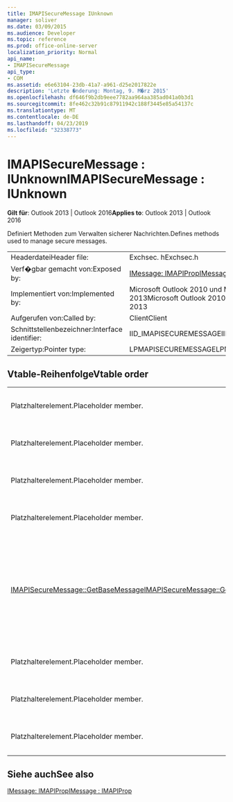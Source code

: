 ```yaml
---
title: IMAPISecureMessage IUnknown
manager: soliver
ms.date: 03/09/2015
ms.audience: Developer
ms.topic: reference
ms.prod: office-online-server
localization_priority: Normal
api_name:
- IMAPISecureMessage
api_type:
- COM
ms.assetid: e6e63104-23db-41a7-a961-d25e2017822e
description: 'Letzte �nderung: Montag, 9. M�rz 2015'
ms.openlocfilehash: df646f9b2db9eee7782aa964aa385ad041a0b3d1
ms.sourcegitcommit: 8fe462c32b91c87911942c188f3445e85a54137c
ms.translationtype: MT
ms.contentlocale: de-DE
ms.lasthandoff: 04/23/2019
ms.locfileid: "32338773"
---
```

# <a name="imapisecuremessage--iunknown"></a><span data-ttu-id="09b99-103">IMAPISecureMessage : IUnknown</span><span class="sxs-lookup"><span data-stu-id="09b99-103">IMAPISecureMessage : IUnknown</span></span>

  
  
<span data-ttu-id="09b99-104">**Gilt für**: Outlook 2013 | Outlook 2016</span><span class="sxs-lookup"><span data-stu-id="09b99-104">**Applies to**: Outlook 2013 | Outlook 2016</span></span> 
  
<span data-ttu-id="09b99-105">Definiert Methoden zum Verwalten sicherer Nachrichten.</span><span class="sxs-lookup"><span data-stu-id="09b99-105">Defines methods used to manage secure messages.</span></span>
  
|||
|:-----|:-----|
|<span data-ttu-id="09b99-106">Headerdatei</span><span class="sxs-lookup"><span data-stu-id="09b99-106">Header file:</span></span>  <br/> |<span data-ttu-id="09b99-107">Exchsec. h</span><span class="sxs-lookup"><span data-stu-id="09b99-107">Exchsec.h</span></span>  <br/> |
|<span data-ttu-id="09b99-108">Verf�gbar gemacht von:</span><span class="sxs-lookup"><span data-stu-id="09b99-108">Exposed by:</span></span>  <br/> |[<span data-ttu-id="09b99-109">IMessage: IMAPIProp</span><span class="sxs-lookup"><span data-stu-id="09b99-109">IMessage : IMAPIProp</span></span>](imessageimapiprop.md) <br/> |
|<span data-ttu-id="09b99-110">Implementiert von:</span><span class="sxs-lookup"><span data-stu-id="09b99-110">Implemented by:</span></span>  <br/> |<span data-ttu-id="09b99-111">Microsoft Outlook 2010 und Microsoft Outlook 2013</span><span class="sxs-lookup"><span data-stu-id="09b99-111">Microsoft Outlook 2010 and Microsoft Outlook 2013</span></span>  <br/> |
|<span data-ttu-id="09b99-112">Aufgerufen von:</span><span class="sxs-lookup"><span data-stu-id="09b99-112">Called by:</span></span>  <br/> |<span data-ttu-id="09b99-113">Client</span><span class="sxs-lookup"><span data-stu-id="09b99-113">Client</span></span>  <br/> |
|<span data-ttu-id="09b99-114">Schnittstellenbezeichner:</span><span class="sxs-lookup"><span data-stu-id="09b99-114">Interface identifier:</span></span>  <br/> |<span data-ttu-id="09b99-115">IID_IMAPISECUREMESSAGE</span><span class="sxs-lookup"><span data-stu-id="09b99-115">IID_IMAPISECUREMESSAGE</span></span>  <br/> |
|<span data-ttu-id="09b99-116">Zeigertyp:</span><span class="sxs-lookup"><span data-stu-id="09b99-116">Pointer type:</span></span>  <br/> |<span data-ttu-id="09b99-117">LPMAPISECUREMESSAGE</span><span class="sxs-lookup"><span data-stu-id="09b99-117">LPMAPISECUREMESSAGE</span></span>  <br/> |
   
## <a name="vtable-order"></a><span data-ttu-id="09b99-118">Vtable-Reihenfolge</span><span class="sxs-lookup"><span data-stu-id="09b99-118">Vtable order</span></span>

|||
|:-----|:-----|
|<span data-ttu-id="09b99-119">Platzhalterelement.</span><span class="sxs-lookup"><span data-stu-id="09b99-119">Placeholder member.</span></span>  <br/> |<span data-ttu-id="09b99-120">Nicht unterstützt oder dokumentiert.</span><span class="sxs-lookup"><span data-stu-id="09b99-120">Not supported or documented.</span></span>  <br/> |
|<span data-ttu-id="09b99-121">Platzhalterelement.</span><span class="sxs-lookup"><span data-stu-id="09b99-121">Placeholder member.</span></span>  <br/> |<span data-ttu-id="09b99-122">Nicht unterstützt oder dokumentiert.</span><span class="sxs-lookup"><span data-stu-id="09b99-122">Not supported or documented.</span></span>  <br/> |
|<span data-ttu-id="09b99-123">Platzhalterelement.</span><span class="sxs-lookup"><span data-stu-id="09b99-123">Placeholder member.</span></span>  <br/> |<span data-ttu-id="09b99-124">Nicht unterstützt oder dokumentiert.</span><span class="sxs-lookup"><span data-stu-id="09b99-124">Not supported or documented.</span></span>  <br/> |
|<span data-ttu-id="09b99-125">Platzhalterelement.</span><span class="sxs-lookup"><span data-stu-id="09b99-125">Placeholder member.</span></span>  <br/> |<span data-ttu-id="09b99-126">Nicht unterstützt oder dokumentiert.</span><span class="sxs-lookup"><span data-stu-id="09b99-126">Not supported or documented.</span></span>  <br/> |
|[<span data-ttu-id="09b99-127">IMAPISecureMessage::GetBaseMessage</span><span class="sxs-lookup"><span data-stu-id="09b99-127">IMAPISecureMessage::GetBaseMessage</span></span>](imapisecuremessage-getbasemessage.md) <br/> |<span data-ttu-id="09b99-128">Ruft die zugrunde liegende [IMessage: IMAPIProp](imessageimapiprop.md) ab, die dieser [IMAPISecureMessage: IUnknown](imapisecuremessageiunknown.md) kapselt.</span><span class="sxs-lookup"><span data-stu-id="09b99-128">Retrieves the underlying [IMessage : IMAPIProp](imessageimapiprop.md) that this [IMAPISecureMessage : IUnknown](imapisecuremessageiunknown.md) is encapsulating.</span></span>  <br/> |
|<span data-ttu-id="09b99-129">Platzhalterelement.</span><span class="sxs-lookup"><span data-stu-id="09b99-129">Placeholder member.</span></span>  <br/> |<span data-ttu-id="09b99-130">Nicht unterstützt oder dokumentiert.</span><span class="sxs-lookup"><span data-stu-id="09b99-130">Not supported or documented.</span></span>  <br/> |
|<span data-ttu-id="09b99-131">Platzhalterelement.</span><span class="sxs-lookup"><span data-stu-id="09b99-131">Placeholder member.</span></span>  <br/> |<span data-ttu-id="09b99-132">Nicht unterstützt oder dokumentiert.</span><span class="sxs-lookup"><span data-stu-id="09b99-132">Not supported or documented.</span></span>  <br/> |
|<span data-ttu-id="09b99-133">Platzhalterelement.</span><span class="sxs-lookup"><span data-stu-id="09b99-133">Placeholder member.</span></span>  <br/> |<span data-ttu-id="09b99-134">Nicht unterstützt oder dokumentiert.</span><span class="sxs-lookup"><span data-stu-id="09b99-134">Not supported or documented.</span></span>  <br/> |
   
## <a name="see-also"></a><span data-ttu-id="09b99-135">Siehe auch</span><span class="sxs-lookup"><span data-stu-id="09b99-135">See also</span></span>



[<span data-ttu-id="09b99-136">IMessage: IMAPIProp</span><span class="sxs-lookup"><span data-stu-id="09b99-136">IMessage : IMAPIProp</span></span>](imessageimapiprop.md)

